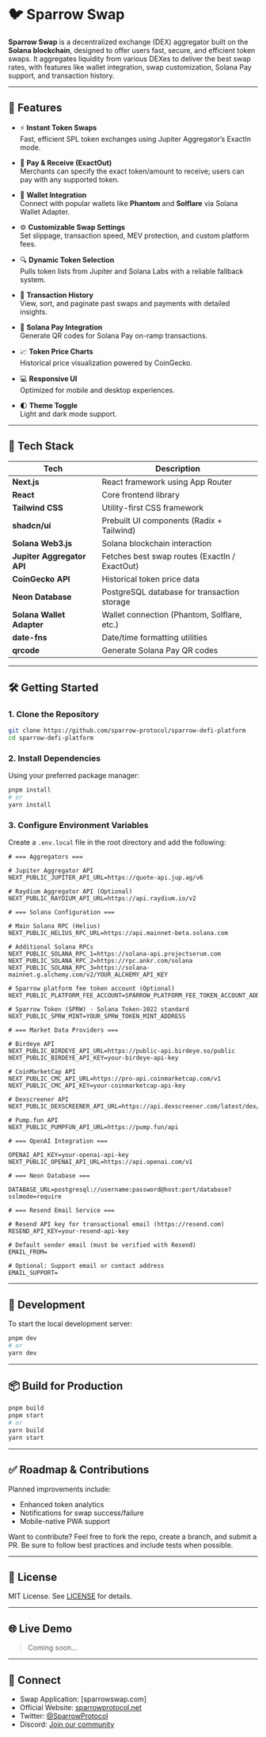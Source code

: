 # 🐦 Sparrow Swap

**Sparrow Swap** is a decentralized exchange (DEX) aggregator built on the **Solana blockchain**, designed to offer users fast, secure, and efficient token swaps. It aggregates liquidity from various DEXes to deliver the best swap rates, with features like wallet integration, swap customization, Solana Pay support, and transaction history.

---

## 🚀 Features

- ⚡ **Instant Token Swaps**  
  Fast, efficient SPL token exchanges using Jupiter Aggregator’s ExactIn mode.

- 💸 **Pay & Receive (ExactOut)**  
  Merchants can specify the exact token/amount to receive; users can pay with any supported token.

- 🔐 **Wallet Integration**  
  Connect with popular wallets like **Phantom** and **Solflare** via Solana Wallet Adapter.

- ⚙️ **Customizable Swap Settings**  
  Set slippage, transaction speed, MEV protection, and custom platform fees.

- 🔍 **Dynamic Token Selection**  
  Pulls token lists from Jupiter and Solana Labs with a reliable fallback system.

- 📜 **Transaction History**  
  View, sort, and paginate past swaps and payments with detailed insights.

- 📱 **Solana Pay Integration**  
  Generate QR codes for Solana Pay on-ramp transactions.

- 📈 **Token Price Charts**  
  Historical price visualization powered by CoinGecko.

- 💻 **Responsive UI**  
  Optimized for mobile and desktop experiences.

- 🌓 **Theme Toggle**  
  Light and dark mode support.

---

## 🧰 Tech Stack

| Tech                  | Description                                              |
|-----------------------|----------------------------------------------------------|
| **Next.js**           | React framework using App Router                         |
| **React**             | Core frontend library                                    |
| **Tailwind CSS**      | Utility-first CSS framework                              |
| **shadcn/ui**         | Prebuilt UI components (Radix + Tailwind)                |
| **Solana Web3.js**    | Solana blockchain interaction                            |
| **Jupiter Aggregator API** | Fetches best swap routes (ExactIn / ExactOut)       |
| **CoinGecko API**     | Historical token price data                              |
| **Neon Database**     | PostgreSQL database for transaction storage              |
| **Solana Wallet Adapter** | Wallet connection (Phantom, Solflare, etc.)         |
| **date-fns**          | Date/time formatting utilities                           |
| **qrcode**            | Generate Solana Pay QR codes                             |

---

## 🛠️ Getting Started

### 1. Clone the Repository

```bash
git clone https://github.com/sparrow-protocol/sparrow-defi-platform
cd sparrow-defi-platform
````

### 2. Install Dependencies

Using your preferred package manager:

```bash
pnpm install
# or
yarn install
```

### 3. Configure Environment Variables

Create a `.env.local` file in the root directory and add the following:

```env
# === Aggregators ===

# Jupiter Aggregator API
NEXT_PUBLIC_JUPITER_API_URL=https://quote-api.jup.ag/v6

# Raydium Aggregator API (Optional)
NEXT_PUBLIC_RAYDIUM_API_URL=https://api.raydium.io/v2

# === Solana Configuration ===

# Main Solana RPC (Helius)
NEXT_PUBLIC_HELIUS_RPC_URL=https://api.mainnet-beta.solana.com

# Additional Solana RPCs
NEXT_PUBLIC_SOLANA_RPC_1=https://solana-api.projectserum.com
NEXT_PUBLIC_SOLANA_RPC_2=https://rpc.ankr.com/solana
NEXT_PUBLIC_SOLANA_RPC_3=https://solana-mainnet.g.alchemy.com/v2/YOUR_ALCHEMY_API_KEY

# Sparrow platform fee token account (Optional)
NEXT_PUBLIC_PLATFORM_FEE_ACCOUNT=SPARROW_PLATFORM_FEE_TOKEN_ACCOUNT_ADDRESS

# Sparrow Token (SPRW) - Solana Token-2022 standard
NEXT_PUBLIC_SPRW_MINT=YOUR_SPRW_TOKEN_MINT_ADDRESS

# === Market Data Providers ===

# Birdeye API
NEXT_PUBLIC_BIRDEYE_API_URL=https://public-api.birdeye.so/public
NEXT_PUBLIC_BIRDEYE_API_KEY=your-birdeye-api-key

# CoinMarketCap API
NEXT_PUBLIC_CMC_API_URL=https://pro-api.coinmarketcap.com/v1
NEXT_PUBLIC_CMC_API_KEY=your-coinmarketcap-api-key

# Dexscreener API
NEXT_PUBLIC_DEXSCREENER_API_URL=https://api.dexscreener.com/latest/dex/pairs/solana

# Pump.fun API
NEXT_PUBLIC_PUMPFUN_API_URL=https://pump.fun/api

# === OpenAI Integration ===

OPENAI_API_KEY=your-openai-api-key
NEXT_PUBLIC_OPENAI_API_URL=https://api.openai.com/v1

# === Neon Database ===

DATABASE_URL=postgresql://username:password@host:port/database?sslmode=require

# === Resend Email Service ===

# Resend API key for transactional email (https://resend.com)
RESEND_API_KEY=your-resend-api-key

# Default sender email (must be verified with Resend)
EMAIL_FROM=

# Optional: Support email or contact address
EMAIL_SUPPORT=
```

---

## 🧪 Development

To start the local development server:

```bash
pnpm dev
# or
yarn dev
```

---

## 📦 Build for Production

```bash
pnpm build
pnpm start
# or
yarn build
yarn start
```

---

## ✅ Roadmap & Contributions

Planned improvements include:

* Enhanced token analytics
* Notifications for swap success/failure
* Mobile-native PWA support

Want to contribute? Feel free to fork the repo, create a branch, and submit a PR. Be sure to follow best practices and include tests when possible.

---

## 📄 License

MIT License. See [LICENSE](./LICENSE) for details.

---

## 🌐 Live Demo

> Coming soon...

---

## 💬 Connect

* Swap Application: [sparrowswap.com]
* Official Website: [sparrowprotocol.net](https://sparrowprotocol.net)
* Twitter: [@SparrowProtocol](https://twitter.com/SparrowProtocol)
* Discord: [Join our community](https://discord.gg/SparrowProtocol)